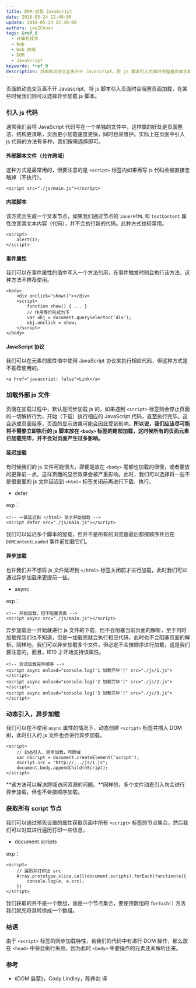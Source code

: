 ```yaml
---
title: DOM-加载 JavaScript
date: 2016-05-24 22:49:00
update: 2016-05-24 22:49:00
authors: LeeZChuan
tags: &ref_0
  - 计算机技术
  - Web
  - Web 前端
  - DOM
  - JavaScript
keywords: *ref_0
description: 页面的动态交互离不开 Javascript，将 js 脚本引入页面时会阻塞页面加载，在某些时候我们则可以选择异步加载 js 脚本。
---
```




页面的动态交互离不开 Javascript，将 js 脚本引入页面时会阻塞页面加载，在某些时候我们则可以选择异步加载 js 脚本。

<!-- truncate -->

### 引入 js 代码

通常我们会将 JavaScript 代码写在一个单独的文件中，这样做的好处是页面整洁、结构更清晰，页面更小加载速度更快，同时也易维护。实际上在页面中引入 js 代码的方法有多种，我们按需选择即可。

#### 外部脚本文件（允许跨域）

这种方式是最常用的，但要注意的是 `<script>` 标签内如果再写 js 代码会被直接忽略掉（不执行）。

    <script src="./js/main.js"></script>

#### 内联脚本

该方式会生成一个文本节点，如果我们通过节点的 `innerHTML` 和 `textContent` 属性改变其文本内容（代码），并不会执行新的代码。此种方式也较常用。

    <script>
        alert(1);
    </script>

#### 事件属性

我们可以在事件属性的值中写入一个方法引用，在事件触发时则会执行该方法。这种方法不推荐使用。

    <body>
        <div onclick="show()"></div>
        <script>
            function show() { ... }
            // 作用等价形式为下
            var obj = document.querySelector('div');
            obj.onclick = show;
        </script>
    </body>

#### JavaScript 协议

我们可以在元素的属性值中使用 JavaScript 协议来执行相应代码，但这种方式是不推荐使用的。

    <a href="javascript: false">Link</a>

### 加载外部 js 文件

页面在加载过程中，默认是同步加载 js 的，如果遇到 `<script>` 标签则会停止页面的一切解析行为，开始（下载）执行相应的 JavaScript 代码，直至执行完毕。这会造成页面阻塞，页面的显示效果可能会因此受到影响。**所以说，我们应该尽可能将不需要立即执行的 js 脚本放在 `<body>` 标签的尾部加载，这时候所有的页面元素已加载完毕，并不会对页面产生过多影响。**

#### 延迟加载

有时候我们的 js 文件可能很大，即便是放在 `<body>` 尾部也加载的很慢，或者要放的更靠前一点，这样页面的显示效果会被严重影响。此时，我们可以选择将一些不是很重要的 js 文件延迟到 `<html>` 标签关闭前再进行下载、执行。

- defer

exp：

    <!-- 一直延迟到 </html> 前才开始加载 -->
    <script defer src="./js/main.js"></script>

我们可以延迟多个脚本的加载，但并不是所有的浏览器最后都按顺序并且在 `DOMContentLoaded` 事件前加载它们。

#### 异步加载

也许我们并不想将 js 文件延迟到 `</html>` 标签关闭前才进行加载，此时我们可以通过异步加载来更提前一些。

- async

exp：

    <!-- 开始加载，但不阻塞页面 -->
    <script async src="./js/main.js"></script>

异步加载会一开始就进行 js 文件的下载，但不会阻塞当前页面的解析，至于何时加载完我们也不知道，但是一加载完就会执行相应代码，此时也不会阻塞页面的解析。同样地，我们可以异步加载多个文件，但必定不会按顺序进行加载，这是我们要注意的。而且，IE10 才开始支持该属性。

    <!-- 测试加载完毕顺序 -->
    <script async onload="console.log('1 加载完毕')" src="./js/1.js"></script>
    <script async onload="console.log('2 加载完毕')" src="./js/2.js"></script>
    <script async onload="console.log('3 加载完毕')" src="./js/3.js"></script>

### 动态引入，异步加载

我们可以在不使用 `async` 属性的情况下，动态创建 `<script>` 标签并插入 DOM 树，此时引入的 js 文件也会进行异步加载。

    <script>
        // 动态引入，异步加载，可跨域
        var nScript = document.createElement('script');
        nScript.src = "http://.../js/1.js";
        document.body.appendChild(nScript);
    </script>

**该方法可以解决跨域访问资源的问题。**同样的，多个文件动态引入均会进行异步加载，但也不会按顺序加载。

### 获取所有 script 节点

我们可以通过预先设置的属性获取页面中所有 `<script>` 标签的节点集合，然后我们可以对其进行遍历打印一些信息。

- document.scripts

exp：

    <script>
        // 遍历并打印出 src
        Array.prototype.slice.call(document.scripts).forEach(function(e){
            console.log(e, e.src);
        })
    </script>

我们获取的并不是一个数组，而是一个节点集合，要使用数组的 `forEach()` 方法我们就先将其转换成一个数组。

### 结语

由于 `<script>` 标签的同步加载特性，若我们的代码中有进行 DOM 操作，那么放在 `<head>` 中将会执行失败，因为此时 `<body>` 中要操作的元素还未解析出来。

### 参考

- 《DOM 启蒙》，Cody Lindley，陈养剑 译
